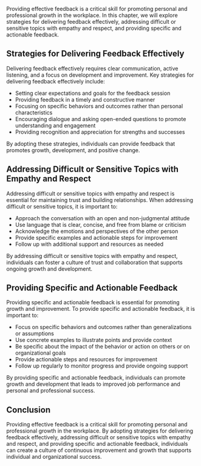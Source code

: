 
Providing effective feedback is a critical skill for promoting personal and professional growth in the workplace. In this chapter, we will explore strategies for delivering feedback effectively, addressing difficult or sensitive topics with empathy and respect, and providing specific and actionable feedback.

Strategies for Delivering Feedback Effectively
----------------------------------------------

Delivering feedback effectively requires clear communication, active listening, and a focus on development and improvement. Key strategies for delivering feedback effectively include:

* Setting clear expectations and goals for the feedback session
* Providing feedback in a timely and constructive manner
* Focusing on specific behaviors and outcomes rather than personal characteristics
* Encouraging dialogue and asking open-ended questions to promote understanding and engagement
* Providing recognition and appreciation for strengths and successes

By adopting these strategies, individuals can provide feedback that promotes growth, development, and positive change.

Addressing Difficult or Sensitive Topics with Empathy and Respect
-----------------------------------------------------------------

Addressing difficult or sensitive topics with empathy and respect is essential for maintaining trust and building relationships. When addressing difficult or sensitive topics, it is important to:

* Approach the conversation with an open and non-judgmental attitude
* Use language that is clear, concise, and free from blame or criticism
* Acknowledge the emotions and perspectives of the other person
* Provide specific examples and actionable steps for improvement
* Follow up with additional support and resources as needed

By addressing difficult or sensitive topics with empathy and respect, individuals can foster a culture of trust and collaboration that supports ongoing growth and development.

Providing Specific and Actionable Feedback
------------------------------------------

Providing specific and actionable feedback is essential for promoting growth and improvement. To provide specific and actionable feedback, it is important to:

* Focus on specific behaviors and outcomes rather than generalizations or assumptions
* Use concrete examples to illustrate points and provide context
* Be specific about the impact of the behavior or action on others or on organizational goals
* Provide actionable steps and resources for improvement
* Follow up regularly to monitor progress and provide ongoing support

By providing specific and actionable feedback, individuals can promote growth and development that leads to improved job performance and personal and professional success.

Conclusion
----------

Providing effective feedback is a critical skill for promoting personal and professional growth in the workplace. By adopting strategies for delivering feedback effectively, addressing difficult or sensitive topics with empathy and respect, and providing specific and actionable feedback, individuals can create a culture of continuous improvement and growth that supports individual and organizational success.
